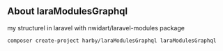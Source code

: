 ## About laraModulesGraphql

my structurel in laravel with nwidart/laravel-modules package
```
composer create-project harby/laraModulesGraphql laraModulesGraphql
```